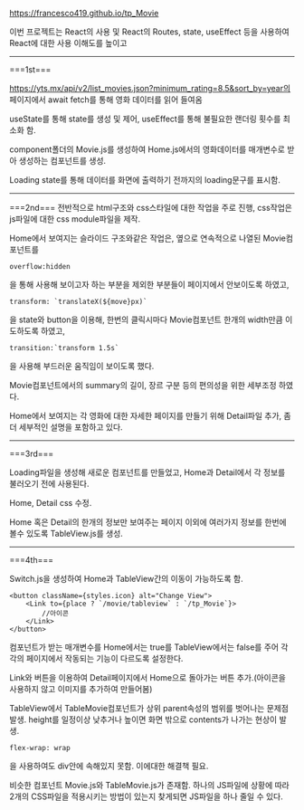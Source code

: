 https://francesco419.github.io/tp_Movie

이번 프로젝트는 React의 사용 및 React의 Routes, state, useEffect 등을 사용하여 React에 대한 사용 이해도를 높이고

---

===1st===

https://yts.mx/api/v2/list_movies.json?minimum_rating=8.5&sort_by=year의 페이지에서 await fetch를 통해 영화 데이터를 읽어 들여옴

useState를 통해 state를 생성 및 제어, useEffect를 통해 불필요한 랜더링 횟수를 최소화 함.

component폴더의 Movie.js를 생성하여 Home.js에서의 영화데이터를 매개변수로 받아 생성하는 컴포넌트를 생성.

Loading state를 통해 데이터를 화면에 출력하기 전까지의 loading문구를 표시함.

---

===2nd===
전반적으로 html구조와 css스타일에 대한 작업을 주로 진행, css작업은 js파일에 대한 css module파일을 제작.

Home에서 보여지는 슬라이드 구조와같은 작업은, 옆으로 연속적으로 나열된 Movie컴포넌트를

    overflow:hidden

을 통해 사용해 보이고자 하는 부분을 제외한 부분들이 페이지에서 안보이도록 하였고,

    transform: `translateX(${move}px)`

을 state와 button을 이용해, 한번의 클릭시마다 Movie컴포넌트 한개의 width만큼 이도하도록 하였고,

    transition:`transform 1.5s`

을 사용해 부드러운 움직임이 보이도록 했다.

Movie컴포넌트에서의 summary의 길이, 장르 구분 등의 편의성을 위한 세부조정 하였다.

Home에서 보여지는 각 영화에 대한 자세한 페이지를 만들기 위해 Detail파일 추가, 좀더 세부적인 설명을 포함하고 있다.

---

===3rd===

Loading파일을 생성해 새로운 컴포넌트를 만들었고, Home과 Detail에서 각 정보를 불러오기 전에 사용된다.

Home, Detail css 수정.

Home 혹은 Detail의 한개의 정보만 보여주는 페이지 이외에 여러가지 정보를 한번에 볼수 있도록 TableView.js를 생성.

---

===4th===

Switch.js을 생성하여 Home과 TableView간의 이동이 가능하도록 함.

    <button className={styles.icon} alt="Change View">
        <Link to={place ? `/movie/tableview` : `/tp_Movie`}>
            //아이콘
        </Link>
    </button>

컴포넌트가 받는 매개변수를 Home에서는 true를 TableView에서는 false를 주어 각각의 페이지에서 작동되는 기능이 다르도록 설정한다.

Link와 버튼을 이용하여 Detail페이지에서 Home으로 돌아가는 버튼 추가.(아이콘을 사용하지 않고 이미지를 추가하여 만들어봄)

TableView에서 TableMovie컴포넌트가 상위 parent속성의 범위를 벗어나는 문제점 발생. height를 일정이상 낮추거나 높이면 화면 밖으로 contents가 나가는 현상이 발생.

    flex-wrap: wrap

을 사용하여도 div안에 속해있지 못함. 이에대한 해결책 필요.

비슷한 컴포넌트 Movie.js와 TableMovie.js가 존재함. 하나의 JS파일에 상황에 따라 2개의 CSS파일을 적용시키는 방법이 있는지 찾게되면 JS파일을 하나 줄일 수 있다.
